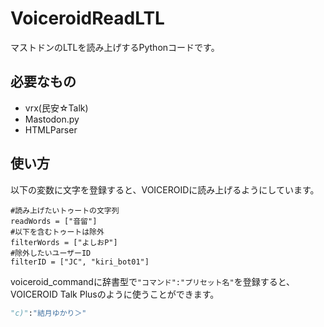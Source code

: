 # VoiceroidReadLTL  
マストドンのLTLを読み上げするPythonコードです。  
  
## 必要なもの  
* vrx(民安☆Talk)  
* Mastodon.py  
* HTMLParser  
  
## 使い方
以下の変数に文字を登録すると、VOICEROIDに読み上げるようにしています。  
```Pyhton
#読み上げたいトゥートの文字列
readWords = ["音留"]
#以下を含むトゥートは除外
filterWords = ["よしおP"]
#除外したいユーザーID
filterID = ["JC", "kiri_bot01"]
```  
  
voiceroid_commandに辞書型で```"コマンド":"プリセット名"```を登録すると、VOICEROID Talk Plusのように使うことができます。
```Python
"c)":"結月ゆかり＞"
```
